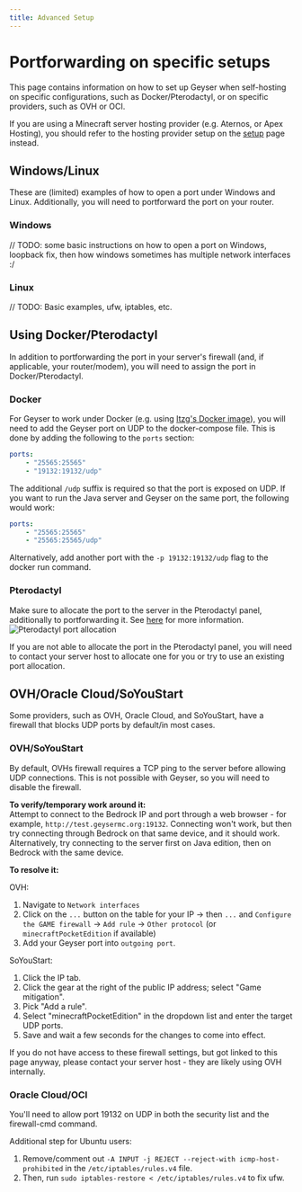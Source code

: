 ```yaml
---
title: Advanced Setup
---
```


# Portforwarding on specific setups

This page contains information on how to set up Geyser when self-hosting on specific configurations, such as Docker/Pterodactyl, or on specific providers, such as OVH or OCI. 

<div class="alert alert-warning" role="alert">
	If you are using a Minecraft server hosting provider (e.g. Aternos, or Apex Hosting), you should refer to the hosting provider setup on the <a href="/geyser/setup/">setup</a> page instead.
</div>

## Windows/Linux
These are (limited) examples of how to open a port under Windows and Linux. Additionally, you will need to portforward the port on your router.

### Windows

// TODO: some basic instructions on how to open a port on Windows, loopback fix, then how windows sometimes has multiple network interfaces :/

### Linux

// TODO: Basic examples, ufw, iptables, etc.

## Using Docker/Pterodactyl
In addition to portforwarding the port in your server's firewall (and, if applicable, your router/modem), you will need to assign the port in Docker/Pterodactyl.

### Docker
For Geyser to work under Docker (e.g. using [Itzg's Docker image](https://github.com/itzg/docker-minecraft-server)), you will need to add the Geyser port on UDP to the docker-compose file. This is done by adding the following to the `ports` section:

```yaml
ports:
    - "25565:25565"
    - "19132:19132/udp"
```
The additional `/udp` suffix is required so that the port is exposed on UDP. If you want to run the Java server and Geyser on the same port, the following would work:

```yaml
ports:
    - "25565:25565"
    - "25565:25565/udp"
```

Alternatively, add another port with the `-p 19132:19132/udp` flag to the docker run command.

### Pterodactyl

Make sure to allocate the port to the server in the Pterodactyl panel, additionally to portforwarding it. See [here](https://pterodactyl.io/community/games/minecraft.html#allocations-in-the-panel) for more information.
![Pterodactyl port allocation](https://cdn.discordapp.com/attachments/613194762249437245/1138630494909640794/image.png)

<div class="alert alert-warning" role="alert">
    If you are not able to allocate the port in the Pterodactyl panel, you will need to contact your server host to allocate one for you or try to use an existing port allocation.
</div>

## OVH/Oracle Cloud/SoYouStart
Some providers, such as OVH, Oracle Cloud, and SoYouStart, have a firewall that blocks UDP ports by default/in most cases.

### OVH/SoYouStart
By default, OVHs firewall requires a TCP ping to the server before allowing UDP connections. This is not possible with Geyser, so you will need to disable the firewall.

**To verify/temporary work around it:** <br>
Attempt to connect to the Bedrock IP and port through a web browser - for example, `http://test.geysermc.org:19132`. Connecting won't work, but then try connecting through Bedrock on that same device, and it should work.
Alternatively, try connecting to the server first on Java edition, then on Bedrock with the same device.

**To resolve it:** <br>

OVH:
1. Navigate to `Network interfaces`
2. Click on the `...` button on the table for your IP -> then `...` and `Configure the GAME firewall` -> `Add rule` -> `Other protocol` (or `minecraftPocketEdition` if available)
3. Add your Geyser port into `outgoing port`.

SoYouStart:
1. Click the IP tab.
2. Click the gear at the right of the public IP address; select "Game mitigation".
3. Pick "Add a rule".
4. Select "minecraftPocketEdition" in the dropdown list and enter the target UDP ports.
5. Save and wait a few seconds for the changes to come into effect.

<div class="alert alert-warning" role="alert">
    If you do not have access to these firewall settings, but got linked to this page anyway, please contact your server host - they are likely using OVH internally.	
</div>

### Oracle Cloud/OCI
You'll need to allow port 19132 on UDP in both the security list and the firewall-cmd command.

Additional step for Ubuntu users: 
1. Remove/comment out `-A INPUT -j REJECT --reject-with icmp-host-prohibited` in the `/etc/iptables/rules.v4` file.
2. Then, run `sudo iptables-restore < /etc/iptables/rules.v4` to fix ufw.
